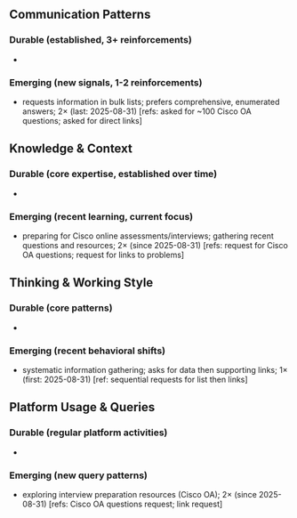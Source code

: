 ## Communication Patterns
### Durable (established, 3+ reinforcements)
- 

### Emerging (new signals, 1-2 reinforcements)
- requests information in bulk lists; prefers comprehensive, enumerated answers; 2× (last: 2025-08-31) [refs: asked for ~100 Cisco OA questions; asked for direct links]

## Knowledge & Context
### Durable (core expertise, established over time)
-

### Emerging (recent learning, current focus)
- preparing for Cisco online assessments/interviews; gathering recent questions and resources; 2× (since 2025-08-31) [refs: request for Cisco OA questions; request for links to problems]

## Thinking & Working Style
### Durable (core patterns)
-

### Emerging (recent behavioral shifts)
- systematic information gathering; asks for data then supporting links; 1× (first: 2025-08-31) [ref: sequential requests for list then links]

## Platform Usage & Queries
### Durable (regular platform activities)
-

### Emerging (new query patterns)
- exploring interview preparation resources (Cisco OA); 2× (since 2025-08-31) [refs: Cisco OA questions request; link request]